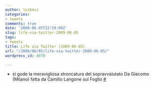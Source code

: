 ```yaml
---
author: leibniz
categories:
- tweets
comments: true
date: '2009-06-05T22:59:00Z'
slug: life-via-twitter-2009-06-05
tags:
- tweets
title: Life via Twitter (2009-06-05)
url: "/2009/06/05/life-via-twitter-2009-06-05/"
wordpress_id: 4070

---
```

* si gode la meravigliosa stroncatura del sopravvalutato Da Giacomo (Milano) fatta da Camillo Langone sul Foglio [#](http://twitter.com/leibniz/statuses/2041578308)


